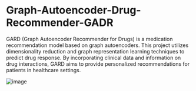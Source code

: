 
# Graph-Autoencoder-Drug-Recommender-GADR
 
GARD (Graph Autoencoder Recommender for Drugs) is a medication recommendation model based on graph autoencoders. This project utilizes dimensionality reduction and graph representation learning techniques to predict drug response. By incorporating clinical data and information on drug interactions, GARD aims to provide personalized recommendations for patients in healthcare settings.


![image](https://github.com/user-attachments/assets/31f5badd-acee-4777-8936-3eb8df591cb4)
